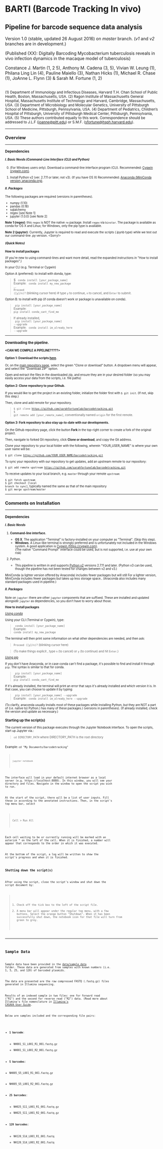 
# BARTI (Barcode Tracking In vivo)
## Pipeline for barcode sequence data analysis

<!---Hello - welcome to our Github home! Please feel free to peruse our project and share our interest in tuberculosis and infectious disease, as well as the joy of biology and CS. If you do use some of the code or other material from this project, please be sure to cite us (see the reference in the overview). Thanks! :)  Scripts written by Vivian W. Leung (1). 2016.--->


Version 1.0 (stable, updated 26 August 2016) on <i>master</i> branch.
(<i>v1</i> and <i>v2</i> branches are in development.)



(Published (XX):
Digitally Barcoding Mycobacterium tuberculosis reveals in vivo infection dynamics in the macaque model of tuberculosis)

<extrasmall>Constance J. Martin (1, 2 5), Anthony M. Cadena (3, 5), Vivian W. Leung (1), Philana Ling Lin (4), Pauline Maiello (3), Nathan Hicks (1), Michael R. Chase (1), JoAnne L. Flynn (3) & Sarah M. Fortune (1, 2)<extrasmall>
<br/><br/>

<extrasmall> <small>(1) Department of Immunology and Infectious Diseases, Harvard T.H. Chan School of Public Health, Boston, Massachusetts, USA. (2) Ragon Institute of Massachusetts General Hospital, Massachusetts Institute of Technology and Harvard, Cambridge, Massachusetts, USA. (3) Department of Microbiology and Molecular Genetics, University of Pittsburgh School of Medicine, Pittsburgh, Pennsylvania, USA. (4) Department of Pediatrics, Children’s Hospital of Pittsburgh, University of Pittsburgh Medical Center, Pittsburgh, Pennsylvania, USA. (5) These authors contributed equally to this work. Correspondence should be addressed to J.L.F (joanne@pitt.edu) or S.M.F. (sfortune@hsph.harvard.edu).<small> </extrasmall>

-------------
## Overview
------------
### Dependencies

<!---
<tl;dr>For those more comfortable with programming and Python, skip to Dependencies/Packages.

<If you have Linux, you probably know what you are doing anyway>
--->
##### I.  Basic Needs (Command-Line Interface (CLI) and Python)</b>
0. (For Windows users only). Download a command-line interface program (CLI). Recommended: [Cygwin (cygwin.com)](https://cygwin.com).

0. Install Python v2 (ver. 2.7.11 or later; not v3). (If you have OS X) Recommended: [Anaconda (MiniConda version; anaconda.org)](https://anaconda.org).


##### II.  Packages

The following packages are required (versions in parentheses).

* numpy (1.10)
* pandas (0.18)
* sqlalchemy
* regex  [see Note 1]
* jupyter (1.0.0)  [see Note 2]

<b>Note 1 (regex)</b>: this <code>regex</code> is NOT the native <code>re</code> package. Install <code>regex</code> via <code>binstar</code>. The package is available as conda for OS X and Linux; for Windows, only the pip type is available.

<b>Note 2 (jupyter)</b>: Currently, Jupyter is required to read and execute the scripts (.ipynb type) while we test out our command-line .py version. <Sorry!>

##### (Quick Notes)
<b>How to install packages</b>

(If you're new to using command-lines and want more detail, read the expanded instructions in "How to install packages".)

In your CLI (e.g. Terminal or Cygwin)

Option A (preferred): to install with donda, type:
> $ <code> conda install [your_package_name]</code> <br/>
Example: <code> conda install my_new_package</code> <br/>...<br/>
> <code>Proceed ([y]/n)?</code> (blinking cursor here) # type <code>y</code> to continue, <code>n</code> to cancel, and <code>Enter</code> to submit.

Option B: to install with pip (if conda doesn't work or package is unavailable on conda).

> <code> pip install [your_package_name]</code> <br/>
Example: <code> pip install conda_cant_find_me</code> <br/>

> If already installed, <br/>
> <code> pip install [your_package_name] --upgrade </code> <br/>
Example: <code> conda install im_already_here --upgrade</code> <br/>

-------
### Downloading the pipeline.

#### <CAN WE COMPILE A PIPELINE?????>

#### Option 1:  Download the scripts [here](https://github.com/sarahfortunelab/barcodetracking/archive/master.zip).

Or, on the [main repository page](https://github.com/sarahfortunelab/barcodetracking), select the green "Clone or download" button. A dropdown menu will appear, and select the "Download ZIP" option.

Open and extract the files in the downloaded zip, and ensure they are in your desired folder (so you may easily access your data from the scripts, i.e. file paths)

#### Option 2:  Clone repository to your Github.

If you would like to get the project in an existing folder, initialize the folder first with <code>$ git init</code>. (If not, skip this step.)

Then, clone and add remote for your repository.

><code>$ git clone https://github.com/sarahfortunelab/barcodetracking.git<br/>$ git remote add [your_remote_name]</code>, conventionally named  <code>origin</code> for the first remote.


#### Option 3:  Fork repository to also stay up-to-date with our developments.

On the Github repository page, click the button <b>Fork</b> in the top-right corner to create a fork of the original project.

Then, navigate to forked Git repository, click <b>Clone or download</b>, and copy the Git address.

Clone your repository to your local folder with the following, wherein "YOUR_USER_NAME" is where your own user name will be:

<code>$ git clone https://github.com/YOUR_USER_NAME/barcodetracking.git</code>

To sync your repository with our repository to get updates, add an upstream remote to our repository:

<code>$ git add remote upstream https://github.com/sarahfortunelab/barcodetracking.git</code>

To receive updates to your local branch, e.g. <code>master</code> through your remote <code>upstream</code>:

<code>$ git fetch upstream<br/></code>
<code>$ git checkout [local branch to sync]</code>, typically named the same as that of the main repository<br/>
<code>$ git merge upstream/master</code><br/>






--------
## Comments on Installation
----------
### Dependencies

##### I. Basic Needs
1. <b>Command-line interface.</b>
   * <b>OS X</b>. The application "Terminal" is factory-installed on your computer as "Terminal". (Skip this step).
   * <b>Windows</b>. A Linux-like terminal is strongly preferred and is unfortunately not included in the Windows system. A good application is  [Cygwin (https://cygwin.com)](https://cygwin.com).
   <br/>(The native "Command Prompt" interface could be used, but is not supported, i.e. use at your own risk)

2. Python.  
   * This pipeline is written in and supports <u>Python v2</u> versions 2.7.11 and later. (Python v3 can be used, though the pipeline has not been tested for changes between v2 and v3.)


  MiniConda (a lighter version offered by Anaconda) includes fewer packages but will still For a lighter version, MiniConda includes fewer packages but takes up less storage space.. (Anaconda also includes many standard packages used in pipeline.)

##### II.  Packages

  Note on <code>jupyter</code>: there are other <code>jupyter</code> components that are suffixed. These are installed and updated alongside <code>jupyter</code> as dependencies, so you don't have to worry about those.

  <b>How to install packages</b>

  <u><i>Using conda</i></u>

  Using your CLI (Terminal or Cygwin), type:

  > <code> conda install [your_package_name]</code> <br/>
  Example: <code> conda install my_new_package</code> <br/>

  The terminal will then print some information on what other dependencies are needed, and then ask:

  > <code>Proceed ([y]/n)?</code> (blinking cursor here)

  > (To make things explicit <in the zen of python>, type <code>n</code> (to cancel) or  <code>y</code> (to continue) and hit <code>Enter</code>.)

  <u><i>Using pip</i></u>

  If you don't have Anaconda, or in case conda can't find a package, it's possible to find and install it through <code>pip</code>. The syntax is similar to that for conda.

  > <code> pip install [your_package_name]</code> <br/>
  Example: <code> pip install conda_cant_find_me</code> <br/>

  If it's already installed, the terminal will print an error that says it's already installed and which version it is. In that case, you can choose to update it by typing:

  > <code> pip install [your_package_name] --upgrade </code> <br/>
  Example: <code> conda install im_already_here --upgrade</code> <br/>


  (To clarify, anaconda usually installs most of these packages while installing Python, but they are NOT a part of (i.e. native to) Python.) has many of these packages.) (versions in parentheses). (If already installed, check the version and update as necessary.)


### Starting up the script(s)

The current version of this package executes through the Jupyter Notebook interface. To open the scripts, start up Jupyter via.:

> <code>cd DIRECTORY_PATH</code> where DIRECTORY_PATH is the root directory
<br/>
Example: <code>cd "My Documents/barcodetracking"

> <code>jupyter notebook</code>

The interface will load in your default internet browser as a local server (e.g. https://localhost:8888). In this window, you will see your directory and files. Navigate in the window to open the script you wish to run.

At the start of the script, there will be a list of user inputs. Fill these in according to the annotated instructions. Then, in the script's top menu bar, select

> Cell \> Run All

Each cell waiting to be or currently running will be marked with an asterisk \* on the left of the cell. When it is finished, a number will appear that corresponds to the order in which it was executed.

At the bottom of the script, a log will be written to show the script's progress and when it is finished.

### Shutting down the script(s)

After using the script, close the script's window and shut down the script document by:

> 1.  Check off the tick box to the left of the script file. <br/>
> 2.  A menu bar will appear under the regular top menu, with a few buttons. Select the orange button "Shutdown". When it has been successfully shut down, the notebook icon for that file will turn from green to grey.

_______________________
## Sample Data

Sample data have been provided in the [data/sample_data](https://github.com/sarahfortunelab/barcodetracking) folder. These data are generated from samples with known numbers (i.e. 1, 5, 25, and 120) of barcoded plasmids.

The data are presented are the raw compressed FASTQ (.fastq.gz) files generated in Illumina sequencing.

Results of an indexed sample in two files: one for forward read ("R1") and the second for reverse read ("R2") data. (Read more about Illumina's file nomenclature in [Illumina's CASAVA User Guide](http://support.illumina.com/help/SequencingAnalysisWorkflow/Content/Vault/Informatics/Sequencing_Analysis/CASAVA/swSEQ_mCA_FASTQFiles.htm).

Below are samples included and the corresponding file pairs:

*  <b>1 barcode</b>:
   * NH001_S1_L001_R1_001.fastq.gz
   * NH001_S1_L001_R2_001.fastq.gz


*  <b>5 barcodes</b>:
  * NH005_S5_L001_R1_001.fastq.gz
  * NH005_S5_L001_R2_001.fastq.gz


*  <b>25 barcodes</b>:
   * NH025_S11_L001_R1_001.fastq.gz
   * NH025_S11_L001_R2_001.fastq.gz


*  <b>120 barcodes</b>:
   * NH120_S14_L001_R1_001.fastq
   * NH120_S14_L001_R2_001.fastq

<!---The following sample outputs are provided:

*  Filtered XXX
*  stats XXX
*  thresholded XXX

Note that the sample .db output file containing all parsed data is not included due to file size restrictions.>
--->
